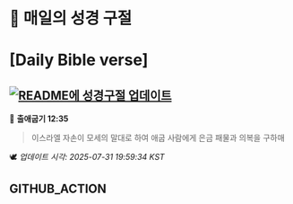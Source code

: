 # 🙏 매일의 성경 구절
# [Daily Bible verse]
## [![README에 성경구절 업데이트](https://github.com/DONGSUKA/first_test/actions/workflows/update-readme-bible.yml/badge.svg)](https://github.com/DONGSUKA/first_test/actions/workflows/update-readme-bible.yml)
<!-- START_BIBLE_VERSE -->
📖 **출애굽기 12:35**
> 이스라엘 자손이 모세의 말대로 하여 애굽 사람에게 은금 패물과 의복을 구하매

🕊️ _업데이트 시각: 2025-07-31 19:59:34 KST_
  <!-- END_BIBLE_VERSE -->
## GITHUB_ACTION
